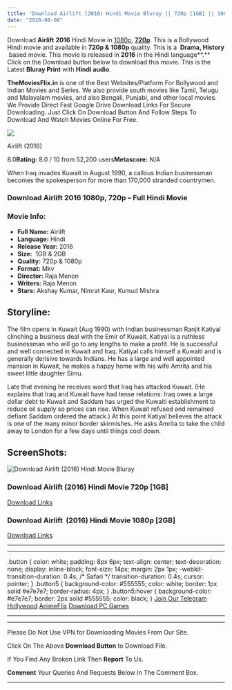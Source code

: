 ```yaml
---
title: "Download Airlift (2016) Hindi Movie Bluray || 720p [1GB] || 1080p [2GB]"
date: "2020-08-08"
---
```


Download **Airlift** **2016** Hindi Movie in [1080p](https://1moviesflix.com/1080p-movies/), [**720p**](https://1moviesflix.com/720p-movies/). This is a Bollywood Hindi movie and available in **720p &** **1080p** quality. This is a  **Drama, History**  based movie. This movie is released in **2016** in the Hindi language**.** Click on the Download button below to download this movie. This is the Latest **Bluray Print** with **Hindi audio**.

**TheMoviesFlix.in** is one of the Best Websites/Platform For Bollywood and Indian Movies and Series. We also provide south movies like Tamil, Telugu and Malayalam movies, and also Bengali, Punjabi, and other local movies. We Provide Direct Fast Google Drive Download Links For Secure Downloading. Just Click On Download Button And Follow Steps To Download And Watch Movies Online For Free.

[![](https://m.media-amazon.com/images/M/MV5BMGE1ZTkyOTMtMTdiZS00YzI2LTlmYWQtOTE5YWY0NWVlNjlmXkEyXkFqcGdeQXVyNjQ3ODkxMjE@._V1_SX300.jpg)](https://www.imdb.com/title/tt4387040/ "Airlift")

Airlift (2016)

8.0**Rating:** 8.0 / 10 from 52,200 users**Metascore:** N/A

When Iraq invades Kuwait in August 1990, a callous Indian businessman becomes the spokesperson for more than 170,000 stranded countrymen.

### Download Airlift 2016 1080p, 720p – Full Hindi Movie

### Movie Info:

- **Full Name:** Airlift
- **Language:** Hindi
- **Release Year:** 2016
- **Size:**  1GB & 2GB
- **Quality:** 720p & 1080p
- **Format:** Mkv
- **Director:** Raja Menon
- **Writers:** Raja Menon
- **Stars:** Akshay Kumar, Nimrat Kaur, Kumud Mishra

## Storyline:

The film opens in Kuwait (Aug 1990) with Indian businessman Ranjit Katiyal clinching a business deal with the Emir of Kuwait. Katiyal is a ruthless businessman who will go to any lengths to make a profit. He is successful and well connected in Kuwait and Iraq. Katiyal calls himself a Kuwaiti and is generally derisive towards Indians. He has a large and well appointed mansion in Kuwait, he makes a happy home with his wife Amrita and his sweet little daughter Simu.

Late that evening he receives word that Iraq has attacked Kuwait. (He explains that Iraq and Kuwait have had tense relations: Iraq owes a large dollar debt to Kuwait and Saddam has urged the Kuwaiti establishment to reduce oil supply so prices can rise. When Kuwait refused and remained defiant Saddam ordered the attack.) At this point Katiyal believes the attack is one of the many minor border skirmishes. He asks Amrita to take the child away to London for a few days until things cool down.

## ScreenShots:

![Download Airlift (2016) Hindi Movie Bluray](https://img42.pixhost.to/images/414/149904885_airlift-2016-720p-bluray-yts.jpg)

### Download Airlift (2016) Hindi Movie 720p \[1GB\]

[Download Links](https://1moviesflix.com?a270777880=TkdoL0pXeUhPdmJpLzkrVmRGT0NjaDNBMGtDTHh0d2JxRWdKZXpEdFhrYnNJcTd5RC9HM0h2V25UcjUwRTI5Q2FUT3YvNHp6bXk2dVU4bVZnL0J6WkJ4eWZOSEs0R0NLemE0QjR5c04yZFE9)

### Download Airlift  (2016) Hindi Movie 1080p \[2GB\] 

[Download Links](https://1moviesflix.com?a270777880=TkdoL0pXeUhPdmJpLzkrVmRGT0NjaDNBMGtDTHh0d2JxRWdKZXpEdFhrYnNJcTd5RC9HM0h2V25UcjUwRTI5Q0ZZTVYyek1DOUdwTHhuZmJla1J1TkFKdEN1NlpzRkwrWHlOemE2Z0dxcGc9)

* * *

* * *

.button { color: white; padding: 8px 6px; text-align: center; text-decoration: none; display: inline-block; font-size: 14px; margin: 2px 1px; -webkit-transition-duration: 0.4s; /\* Safari \*/ transition-duration: 0.4s; cursor: pointer; } .button5 { background-color: #555555; color: white; border: 1px solid #e7e7e7; border-radius: 4px; } .button5:hover { background-color: #e7e7e7; border: 2px solid #555555; color: black; } [Join Our Telegram](http://gdrivepro.xyz/join.php) [Hollywood](https://moviesverse.com/) [AnimeFlix](https://animeflix.in/) [Download PC Games](https://gamesflix.net/)  

* * *

* * *

  

Please Do Not Use VPN for Downloading Movies From Our Site.

Click On The Above **Download Button** to Download File.

If You Find Any Broken Link Then **Report** To Us.

**Comment** Your Queries And Requests Below In The Comment Box.

* * *
